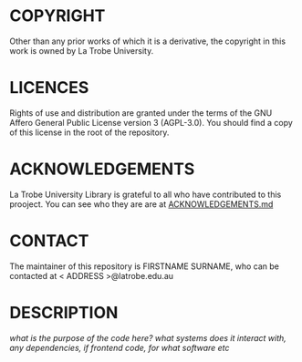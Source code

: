 # COPYRIGHT

Other than any prior works of which it is a derivative, the copyright in this work is owned by La Trobe University.

# LICENCES

Rights of use and distribution are granted under the terms of the GNU Affero General Public License version 3 (AGPL-3.0). You should find a copy of this license in the root of the repository.

# ACKNOWLEDGEMENTS

La Trobe University Library is grateful to all who have contributed to this prooject. You can see who they are are at [ACKNOWLEDGEMENTS.md](ACKNOWLEDGEMENTS.md)

# CONTACT

The maintainer of this repository is FIRSTNAME SURNAME, who can be contacted at < ADDRESS >@latrobe.edu.au

# DESCRIPTION 

_what is the purpose of the code here? what systems does it interact with, any dependencies, if frontend code, for what software etc_